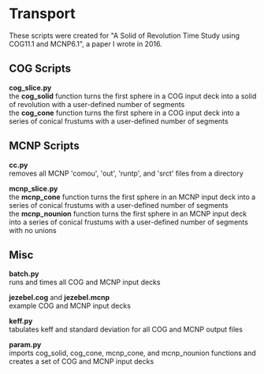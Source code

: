 # Transport

These scripts were created for "A Solid of Revolution Time Study using COG11.1 and MCNP6.1", a paper I wrote in 2016.

## COG Scripts
**cog_slice.py**  
the **cog_solid** function turns the first sphere in a COG input deck into a solid of revolution with a user-defined number of segments  
the **cog_cone** function turns the first sphere in a COG input deck into a series of conical frustums with a user-defined number of segments

## MCNP Scripts
**cc.py**  
removes all MCNP 'comou', 'out', 'runtp', and 'srct' files from a directory

**mcnp_slice.py**  
the **mcnp_cone** function turns the first sphere in an MCNP input deck into a series of conical frustums with a user-defined number of segments  
the **mcnp_nounion** function turns the first sphere in an MCNP input deck into a series of conical frustums with a user-defined number of segments with no unions

## Misc

**batch.py**  
runs and times all COG and MCNP input decks

**jezebel.cog** and **jezebel.mcnp**  
example COG and MCNP input decks

**keff.py**  
tabulates keff and standard deviation for all COG and MCNP output files

**param.py**  
imports cog_solid, cog_cone, mcnp_cone, and mcnp_nounion functions and creates a set of COG and MCNP input decks
